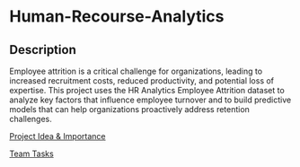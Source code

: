 # Human-Recourse-Analytics

## Description

Employee attrition is a critical challenge for organizations, leading to increased recruitment costs, reduced productivity, and potential loss of expertise. This project uses the HR Analytics Employee Attrition dataset to analyze key factors that influence employee turnover and to build predictive models that can help organizations proactively address retention challenges.

[Project Idea & Importance](https://docs.google.com/spreadsheets/d/1U6eooJjcpiPbntf3ECzuWOg5d9VU-p5m/edit?usp=sharing&ouid=111248352616924302660&rtpof=true&sd=true)

[Team Tasks](https://docs.google.com/spreadsheets/d/1tJaRffK-iIyhDScU9kWMxuMtJIrtnvbf/edit?usp=sharing&ouid=111248352616924302660&rtpof=true&sd=true)
